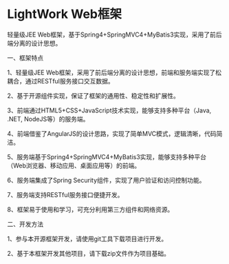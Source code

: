 # LightWork Web框架
轻量级JEE Web框架，基于Spring4+SpringMVC4+MyBatis3实现，采用了前后端分离的设计思想。

一、框架特点

1、轻量级JEE Web框架，采用了前后端分离的设计思想，前端和服务端实现了松耦合，通过RESTful服务接口交互数据。

2、基于开源组件实现，保证了框架的通用性、稳定性和扩展性。

3、前端通过HTML5+CSS+JavaScript技术实现，能够支持多种平台（Java, .NET, NodeJS等）的服务端。

4、前端借鉴了AngularJS的设计思路，实现了简单MVC模式，逻辑清晰，代码简洁。

5、服务端基于Spring4+SpringMVC4+MyBatis3实现，能够支持多种平台（Web浏览器、移动应用、桌面应用等）的前端。

6、服务端集成了Spring Security组件，实现了用户验证和访问控制功能。

7、服务端支持RESTful服务接口便捷开发。

8、框架易于使用和学习，可充分利用第三方组件和网络资源。

二、开发方法

1、参与本开源框架开发，请使用git工具下载项目进行开发。

2、基于本框架开发其他项目，请下载zip文件作为项目基础。
